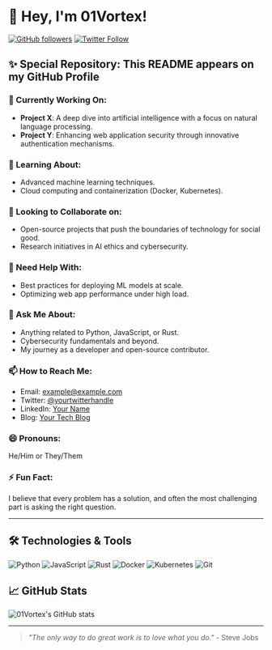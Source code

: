 # 👋 Hey, I'm 01Vortex!

[![GitHub followers](https://img.shields.io/github/followers/01Vortex?label=Follow&style=social)](https://github.com/01Vortex)
[![Twitter Follow](https://img.shields.io/twitter/follow/yourtwitterhandle?style=social)](https://twitter.com/yourtwitterhandle)

## ✨ Special Repository: This README appears on my GitHub Profile

### 🔭 Currently Working On:
- **Project X**: A deep dive into artificial intelligence with a focus on natural language processing.
- **Project Y**: Enhancing web application security through innovative authentication mechanisms.

### 🌱 Learning About:
- Advanced machine learning techniques.
- Cloud computing and containerization (Docker, Kubernetes).

### 👯 Looking to Collaborate on:
- Open-source projects that push the boundaries of technology for social good.
- Research initiatives in AI ethics and cybersecurity.

### 🤔 Need Help With:
- Best practices for deploying ML models at scale.
- Optimizing web app performance under high load.

### 💬 Ask Me About:
- Anything related to Python, JavaScript, or Rust.
- Cybersecurity fundamentals and beyond.
- My journey as a developer and open-source contributor.

### 📫 How to Reach Me:
- Email: [example@example.com](mailto:example@example.com)
- Twitter: [@yourtwitterhandle](https://twitter.com/yourtwitterhandle)
- LinkedIn: [Your Name](https://www.linkedin.com/in/yourprofile/)
- Blog: [Your Tech Blog](https://yourblog.com)

### 😄 Pronouns:
He/Him or They/Them

### ⚡ Fun Fact:
I believe that every problem has a solution, and often the most challenging part is asking the right question.

---

## 🛠️ Technologies & Tools
![Python](https://img.shields.io/badge/-Python-black?style=flat-square&logo=python)
![JavaScript](https://img.shields.io/badge/-JavaScript-black?style=flat-square&logo=javascript)
![Rust](https://img.shields.io/badge/-Rust-black?style=flat-square&logo=rust)
![Docker](https://img.shields.io/badge/-Docker-black?style=flat-square&logo=docker)
![Kubernetes](https://img.shields.io/badge/-Kubernetes-black?style=flat-square&logo=kubernetes)
![Git](https://img.shields.io/badge/-Git-black?style=flat-square&logo=git)

## 📈 GitHub Stats
![01Vortex's GitHub stats](https://github-readme-stats.vercel.app/api?username=01Vortex&show_icons=true&theme=radical)

---
> *"The only way to do great work is to love what you do."* - Steve Jobs
